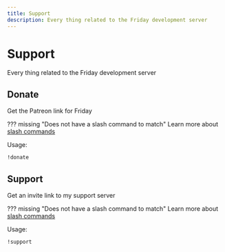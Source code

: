 ```yaml
---
title: Support
description: Every thing related to the Friday development server
---
```

# Support

Every thing related to the Friday development server

## Donate

Get the Patreon link for Friday

??? missing "Does not have a slash command to match"
	Learn more about [slash commands](/#slash-commands)

Usage:

```md
!donate 
```

## Support

Get an invite link to my support server

??? missing "Does not have a slash command to match"
	Learn more about [slash commands](/#slash-commands)

Usage:

```md
!support 
```

